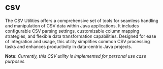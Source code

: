 # csv
The CSV Utilities offers a comprehensive set of tools for seamless handling and manipulation of CSV data within Java applications. It includes configurable CSV parsing settings, customizable column mapping strategies, and flexible data transformation capabilities. Designed for ease of integration and usage, this utility simplifies common CSV processing tasks and enhances productivity in data-centric Java projects.

**Note:** *Currently, this CSV utility is implemented for personal use case purposes.*
